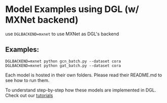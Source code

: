 # Model Examples using DGL (w/ MXNet backend)

use `DGLBACKEND=mxnet` to use MXNet as DGL's backend

## Examples:

```
DGLBACKEND=mxnet python gcn_batch.py --dataset cora
DGLBACKEND=mxnet python gat_batch.py --dataset cora
```

Each model is hosted in their own folders. Please read their README.md to see how to
run them.

To understand step-by-step how these models are implemented in DGL. Check out our
[tutorials](https://docs.dgl.ai/tutorials/models/index.html)
